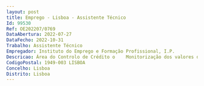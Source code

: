```yaml
--- 
layout: post
title: Emprego - Lisboa - Assistente Técnico
Id: 99530
Ref: OE202207/0769
DataAbertura: 2022-07-27
DataFecho: 2022-10-31
Trabalho: Assistente Técnico
Empregador: Instituto do Emprego e Formação Profissional, I.P.
Descricao: Área do Controlo de Crédito o	Monitorização dos valores de receita por classificar e registo na respetiva classificação o	Assegurar o pagamento de despesas efetuadas pelas diversas unidades orgânicas dos serviços centrais, nomeadamente o dos vencimentos no período respetivo o	Registo contabilístico das fases da despesa  autorização de pagamento e pagamento o	Monitorização dos movimentos em aberto (despesa e respetivas regularizações) o	Promove o pagamento por transferência bancaria o	Controlo dos recebimentos em conta por Pagamentos de Referência Multibanco o	Reconciliações bancarias de todas as contas bancarias dos Serviços Centrais (SC) o	Controlo das Contas Bancárias, identificação de créditos ocorridos e registo dos movimentos bancários diários o	Registo e controlo das guias de depósito obrigatórios cauções o	Elaboração diária da posição de tesouraria o	Efetuar a gestão e monitorização do arquivo o	Assegurar resposta aos pedidos de apoio à área financeira.Área dos Créditos (Controlo e Gestão da Dívida) o	Assegurar, em articulação com o Controlo Financeiro, o registo contabilístico de recebimentos nos SC no âmbito dos Reembolsos Insolvências Tributários o	Monitorização da Dívida registada ao IEFP, IP o	Análise da dívida residente nos Serviços Centrais com vista à aplicação dos procedimentos necessários a eventual proposta de prescrição em articulação com o Gabinete Jurídico o	Pesquisa e análise das insolvências para informação ao Gabinete Jurídico das dívidas contratadas o	Participar na Elaboração e atualização do Manual de Apoio à construção do Mapa de Créditos o	Assegurar resposta aos pedidos de apoio à área financeira.Área dos Processamentos o	Conferência dos documentos suporte ao processamento o	Assegurar os processamentos de despesas efetuadas pelas diversas unidades orgânicas dos serviços centrais, nomeadamente o registo contabilístico dos vencimentos no período respetivo o	Efetuar as publicações no BASEGOV da última fatura de pagamento na contratação excluída e ajustes diretos simplificados o	Assegurar em articulação com a área das Aquisições o registo dos serviços bens a receber no âmbito dos processos aquisitivos o	Assegurar resposta aos pedidos de apoio à área financeira.
CodigoPostal: 1949-003 LISBOA
Concelho: Lisboa
Distrito: Lisboa
--- 
```

